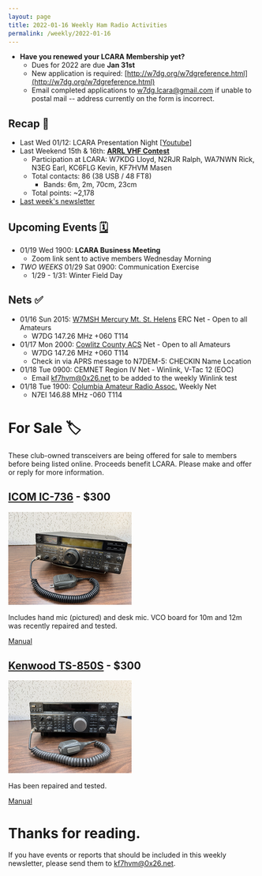 ```yaml
---
layout: page
title: 2022-01-16 Weekly Ham Radio Activities
permalink: /weekly/2022-01-16
---
```


* **Have you renewed your LCARA Membership yet?**
  * Dues for 2022 are due **Jan 31st**
  * New application is required: [http://w7dg.org/w7dgreference.html](http://w7dg.org/w7dgreference.html)
  * Email completed applications to [w7dg.lcara@gmail.com](mailto:w7dg.lcara@gmail.com) if unable to postal mail -- address currently on the form is incorrect.

## Recap 🔁

- Last Wed 01/12: LCARA Presentation Night [[Youtube](https://www.youtube.com/watch?v=AonilN0h2xA)]
- Last Weekend 15th & 16th: **[ARRL VHF Contest](http://www.arrl.org/january-vhf)**
  - Participation at LCARA: W7KDG Lloyd, N2RJR Ralph, WA7NWN Rick, N3EG Earl, KC6FLG Kevin, KF7HVM Masen
  - Total contacts: 86 (38 USB / 48 FT8)
    - Bands: 6m, 2m, 70cm, 23cm
  - Total points: ~2,178
- [Last week's newsletter](/weekly/2022-01-09)

## Upcoming Events [🗓](/calendar)

- 01/19 Wed 1900: **LCARA Business Meeting**
  - Zoom link sent to active members Wednesday Morning
- _TWO WEEKS_ 01/29 Sat 0900: Communication Exercise
  - 1/29 - 1/31: Winter Field Day

## Nets ✅

- 01/16 Sun 2015: [W7MSH Mercury Mt. St. Helens](https://www.w7msh.org) ERC Net - Open to all Amateurs
  - W7DG 147.26 MHz +060 T114
- 01/17 Mon 2000: [Cowlitz County ACS](http://cowlitzradio.org/) Net - Open to all Amateurs
  - W7DG 147.26 MHz +060 T114
  - Check in via APRS message to N7DEM-5: CHECKIN Name Location
- 01/18 Tue 0900: CEMNET Region IV Net - Winlink, V-Tac 12 (EOC)
  - Email kf7hvm@0x26.net to be added to the weekly Winlink test
- 01/18 Tue 1900: [Columbia Amateur Radio Assoc.](http://www.n7ei.org/) Weekly Net
  - N7EI 146.88 MHz -060 T114

# For Sale 🏷

These club-owned transceivers are being offered for sale to members before
being listed online. Proceeds benefit LCARA. Please make and offer or reply for
more information.

## [ICOM IC-736](https://www.universal-radio.com/catalog/hamhf/736.html) - $300

[<img src="/images/weekly/for_sale_icom_ic-736_tn.png">](/images/weekly/for_sale_icom_ic-736.jpg)

Includes hand mic (pictured) and desk mic. VCO board for 10m and 12m was
recently repaired and tested.

[Manual](https://www.icomjapan.com/uploads/support/manual/IC-736_738.pdf)

## [Kenwood TS-850S](https://www.universal-radio.com/catalog/hamhf/ts850s.html) - $300

[<img src="/images/weekly/for_sale_kenwood_ts-850s_tn.png">](/images/weekly/for_sale_kenwood_ts-850s.jpg)

Has been repaired and tested.

[Manual](https://www.kenwood.com/usa/Support/pdf/TS-850.pdf)

# Thanks for reading. 

If you have events or reports that should be included in this weekly
newsletter, please send them to kf7hvm@0x26.net.
